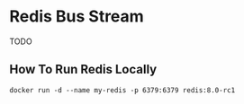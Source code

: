 # Redis Bus Stream

TODO


## How To Run Redis Locally

```
docker run -d --name my-redis -p 6379:6379 redis:8.0-rc1
```
